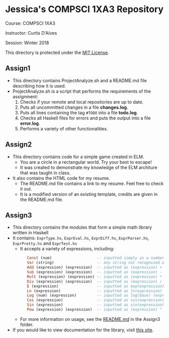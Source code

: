 # Jessica's COMPSCI 1XA3 Repository
Course: COMPSCI 1XA3

Instructor: Curtis D'Alves

Session: Winter 2018

This directory is protected under the [MIT License](https://github.com/jessica-dl/COMPSCI-1XA3/blob/master/LICENSE).
## Assign1
 - This directory contains ProjectAnalyze.sh and a README.md file describing how it is used.
 - ProjectAnalyze.sh is a script that performs the requirements of the assignment:
    1. Checks if your remote and local repositories are up to date.
    2. Puts all uncommitted changes in a file **changes.log**.
    3. Puts all lines containing the tag `#TODO` into a file **todo.log**.
    4. Checks all Haskell files for errors and puts the output into a file **error.log**.
    5. Performs a variety of other functionalities.

## Assign2
  - This directory contains code for a simple game created in ELM.
     - You are a circle in a rectangular world. Try your best to escape!
     - It was created to demonstrate my knowledge of the ELM architure that was taught in class. 
  - It also contains the HTML code for my resume.
     - The README.md file contains a link to my resume. Feel free to check it out. 
     - It is a modified version of an existing template, credits are given in the README.md file.

## Assign3
  - This directory contains the modules that form a simple math library written in Haskell
  - It contains: `ExprType.hs`, `ExprEval.hs`, `ExprDiff.hs`, `ExprParser.hs`, `ExprPretty.hs` and `ExprTest.hs`
     - It accepts a variety of expressions, including:
       ```haskell
          Const (num)                    -- inputted simply as a number, and is recognized as a Double, Float, Integer or Int
          Var (string)                   -- any string not recognized as a mathematical expression is a variable
          Add (expression) (expression)  -- inputted as (expression) + (expression)
          Sub (expression) (expression)  -- inputted as (expression) - (expression)
          Mult (expression) (expression) -- inputted as (expression) * (expression)
          Div (expression) (expression)  -- inputted as (expression) / (expression)
          E (expression)                 -- inputted as exp(expression)
          Ln (expression)                -- inputted as ln(expression)
          Log (num) (expression)         -- inputted as log(base) (expression), where base is a number
          Cos (expression)               -- inputted as cos(expression)
          Sin (expression)               -- inputted as sin(expression)
          Pow (expression) (expression)  -- inputted as (expression) ^ (expression)
        ```
     - For more information on usage, see the [README.md](https://github.com/deleeuwj1/CS1XA3/blob/master/Assign3/README.md) in the Assign3 folder.
  - If you would like to view documentation for the library, visit [this site](https://deleeuwj1.github.io/docs/).
